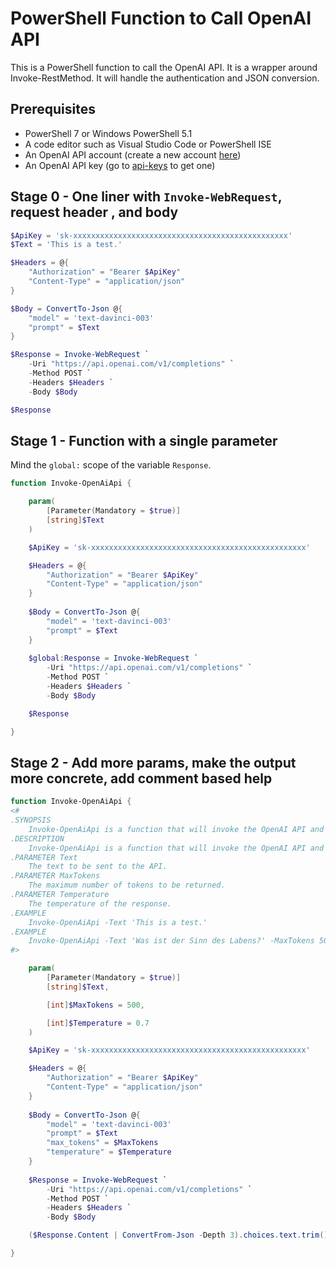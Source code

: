 # PowerShell Function to Call OpenAI API

This is a PowerShell function to call the OpenAI API. It is a wrapper around Invoke-RestMethod. It will handle the authentication and JSON conversion.

## Prerequisites

- PowerShell 7 or Windows PowerShell 5.1
- A code editor such as Visual Studio Code or PowerShell ISE
- An OpenAI API account (create a new account [here](https://platform.openai.com/signup?launch))
- An OpenAI API key (go to [api-keys](https://platform.openai.com/account/api-keys) to get one)

## Stage 0 - One liner with `Invoke-WebRequest`, request header , and body


```powershell
$ApiKey = 'sk-xxxxxxxxxxxxxxxxxxxxxxxxxxxxxxxxxxxxxxxxxxxxxxxx'
$Text = 'This is a test.'

$Headers = @{
    "Authorization" = "Bearer $ApiKey"
    "Content-Type" = "application/json"
}

$Body = ConvertTo-Json @{
    "model" = 'text-davinci-003'
    "prompt" = $Text
}

$Response = Invoke-WebRequest `
    -Uri "https://api.openai.com/v1/completions" `
    -Method POST `
    -Headers $Headers `
    -Body $Body

$Response
```



## Stage 1 - Function with a single parameter

Mind the `global:` scope of the variable `Response`.

```powershell
function Invoke-OpenAiApi {

    param(
        [Parameter(Mandatory = $true)]
        [string]$Text
    )

    $ApiKey = 'sk-xxxxxxxxxxxxxxxxxxxxxxxxxxxxxxxxxxxxxxxxxxxxxxxx'

    $Headers = @{
        "Authorization" = "Bearer $ApiKey"
        "Content-Type" = "application/json"
    }
    
    $Body = ConvertTo-Json @{
        "model" = 'text-davinci-003'
        "prompt" = $Text
    }
    
    $global:Response = Invoke-WebRequest `
        -Uri "https://api.openai.com/v1/completions" `
        -Method POST `
        -Headers $Headers `
        -Body $Body

    $Response

}
```



## Stage 2 - Add more params, make the output more concrete, add comment based help

```powershell
function Invoke-OpenAiApi {
<#
.SYNOPSIS
    Invoke-OpenAiApi is a function that will invoke the OpenAI API and return the response.
.DESCRIPTION
    Invoke-OpenAiApi is a function that will invoke the OpenAI API and return the response.
.PARAMETER Text
    The text to be sent to the API.
.PARAMETER MaxTokens
    The maximum number of tokens to be returned.
.PARAMETER Temperature
    The temperature of the response.    
.EXAMPLE
    Invoke-OpenAiApi -Text 'This is a test.'
.EXAMPLE
    Invoke-OpenAiApi -Text 'Was ist der Sinn des Labens?' -MaxTokens 50 -Temperature .3
#>

    param(
        [Parameter(Mandatory = $true)]
        [string]$Text,

        [int]$MaxTokens = 500,

        [int]$Temperature = 0.7
    )

    $ApiKey = 'sk-xxxxxxxxxxxxxxxxxxxxxxxxxxxxxxxxxxxxxxxxxxxxxxxx'

    $Headers = @{
        "Authorization" = "Bearer $ApiKey"
        "Content-Type" = "application/json"
    }
    
    $Body = ConvertTo-Json @{
        "model" = 'text-davinci-003'
        "prompt" = $Text
        "max_tokens" = $MaxTokens
        "temperature" = $Temperature
    }
    
    $Response = Invoke-WebRequest `
        -Uri "https://api.openai.com/v1/completions" `
        -Method POST `
        -Headers $Headers `
        -Body $Body

    ($Response.Content | ConvertFrom-Json -Depth 3).choices.text.trim() 

}
```

